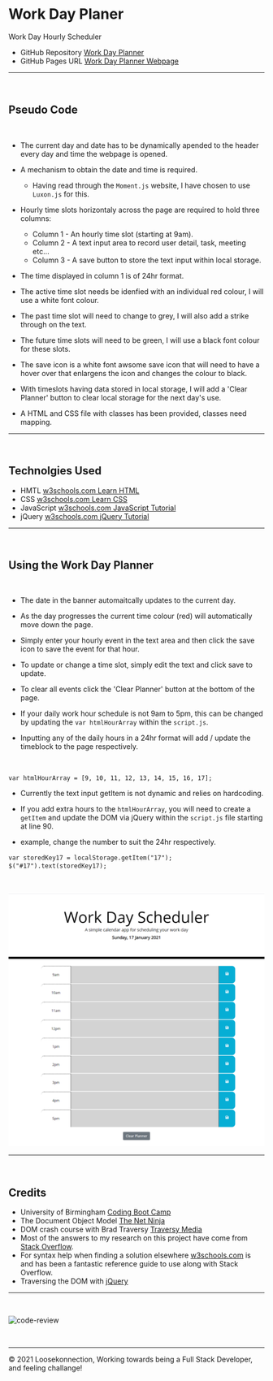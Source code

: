 # Work Day Planer
Work Day Hourly Scheduler 

*   GitHub Repository [Work Day Planner](https://github.com/Loosekonnection/dayPlanner)
*   GitHub Pages URL [Work Day Planner Webpage](https://loosekonnection.github.io/dayPlanner/)
---

<br>

## Pseudo Code
<br>

*   The current day and date has to be dynamically apended to the header every day and time the webpage is opened.
*   A mechanism to obtain the date and time is required.

    *   Having read through the ```Moment.js``` website, I have chosen to use ```Luxon.js``` for this.

*   Hourly time slots horizontaly across the page are required to hold three columns:

    *   Column 1 - An hourly time slot (starting at 9am).
    *   Column 2 - A text input area to record user detail, task, meeting etc...
    *   Column 3 - A save button to store the text input within local storage.

*   The time displayed in column 1 is of 24hr format.
*   The active time slot needs be idenfied with an individual red colour, I will use a white font colour.
*   The past time slot will need to change to grey, I will also add a strike through on the text.
*   The future time slots will need to be green, I will use a black font colour for these slots.
*   The save icon is a white font awsome save icon that will need to have a hover over that enlargens the icon and changes the colour to black.
*   With timeslots having data stored in local storage, I will add a 'Clear Planner' button to clear local storage for the next day's use.
*   A HTML and CSS file with classes has been provided, classes need mapping.
---

<br>

## Technolgies Used

*   HMTL [w3schools.com Learn HTML](https://www.w3schools.com/html/default.asp)
*   CSS [w3schools.com Learn CSS](https://www.w3schools.com/css/default.asp)
*   JavaScript [w3schools.com JavaScript Tutorial](https://www.w3schools.com/js/default.asp)
*   jQuery [w3schools.com jQuery Tutorial](https://www.w3schools.com/jquery/default.asp)
---

<br>

## Using the Work Day Planner
<br>

*   The date in the banner automaitcally updates to the current day.

*   As the day progresses the current time colour (red) will automatically move down the page.

*   Simply enter your hourly event in the text area and then click the save icon to save the event for that hour.

*   To update or change a time slot, simply edit the text and click save to update.

*   To clear all events click the 'Clear Planner' button at the bottom of the page.

*   If your daily work hour schedule is not 9am to 5pm, this can be changed by updating the ```var htmlHourArray``` within the ```script.js```.

*   Inputting any of the daily hours in a 24hr format will add / update the timeblock to the page respectively.

<br>

```
var htmlHourArray = [9, 10, 11, 12, 13, 14, 15, 16, 17];
```

*   Currently the text input getItem is not dynamic and relies on hardcoding.

*   If you add extra hours to the ```htmlHourArray```, you will need to create a ```getItem``` and update the DOM via jQuery within the ```script.js``` file starting at line 90. 

*   example, change the number to suit the 24hr respectively.

```
var storedKey17 = localStorage.getItem("17");
$("#17").text(storedKey17);
```

<br>

![alt](README_img/screenshot_01.PNG)

---

<br>

## Credits

*   University of Birmingham [Coding Boot Camp](https://bootcamp.birmingham.ac.uk/coding/)
*   The Document Object Model [The Net Ninja](https://www.youtube.com/watch?v=wKBu_dEaF9E&list=PL4cUxeGkcC9haFPT7J25Q9GRB_ZkFrQAc&index=6)
*   DOM crash course with Brad Traversy [Traversy Media](https://www.youtube.com/watch?v=0ik6X4DJKCc&list=PLillGF-RfqbbnEGy3ROiLWk7JMCuSyQtX&index=2)
*   Most of the answers to my research on this project have come from [Stack Overflow](https://stackoverflow.com/).
*   For syntax help when finding a solution elsewhere [w3schools.com](https://www.w3schools.com/jsref/default.asp) is and has been a fantastic reference guide to use along with Stack Overflow.
*   Traversing the DOM with [jQuery](https://api.jquery.com/category/traversing/)

---
<br>

![code-review](https://img.shields.io/badge/code--review-ready%20for%20review-green)

<br>

---
© 2021 Loosekonnection, Working towards being a Full Stack Developer, and feeling challange!
